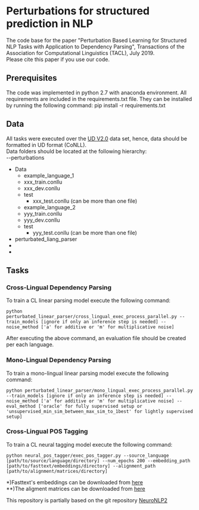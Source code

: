 # Perturbations for structured prediction in NLP

The code base for the paper "Perturbation Based Learning for Structured NLP Tasks with Application to Dependency Parsing", Transactions of the Association for Computational Linguistics (TACL), July 2019.\
Please cite this paper if you use our code.


## Prerequisites
The code was implemented in python 2.7 with anaconda environment. 
All requirements are included in the requirements.txt file. They can be installed by running the following command: pip install -r requirements.txt


## Data
All tasks were executed over the [UD V2.0](https://universaldependencies.org) data set, hence, data should be formatted in UD format (CoNLL).\
Data folders should be located at the following hierarchy:\
--perturbations 
  - Data 
    - example_language_1
     - xxx_train.conllu
     - xxx_dev.conllu
     - test
       - xxx_test.conllu (can be more than one file)
    - example_language_2
     - yyy_train.conllu
     - yyy_dev.conllu
     - test
       - yyy_test.conllu (can be more than one file)
   - perturbated_liang_parser
   - 
   - 


## Tasks
### Cross-Lingual Dependency Parsing 
To train a CL linear parsing model execute the following command:

``` 
python perturbated_linear_parser/cross_lingual_exec_process_parallel.py --train_models [ignore if only an inference step is needed] --noise_method ['a' for additive or 'm' for multiplicative noise] 
```

After executing the above command, an evaluation file should be created per each language.

### Mono-Lingual Dependency Parsing 
To train a mono-lingual linear parsing model execute the following command:
``` 
python perturbated_linear_parser/mono_lingual_exec_process_parallel.py --train_models [ignore if only an inference step is needed] --noise_method ['a' for additive or 'm' for multiplicative noise] --eval_method ['oracle' for fully supervised setup or 'unsupervised_min_sim_between_max_sim_to_1best' for lightly supervised setup] 
``` 

### Cross-Lingual POS Tagging
To train a CL neural tagging model execute the following command:
``` 
python neural_pos_tagger/exec_pos_tagger.py --source_language [path/to/source/language/directory] --num_epochs 200 --embedding_path [path/to/fasttext/embeddings/directory] --alignment_path [path/to/alignment/matrices/directory] 
``` 

*)Fasttext's embeddings can be downloaded from [here](https://fasttext.cc/docs/en/crawl-vectors.html) \
**)The aligment matrices can be downloaded from [here](https://github.com/Babylonpartners/fastText_multilingual)


This repository is partially based on the git repository [NeuroNLP2](https://github.com/XuezheMax/NeuroNLP2)




